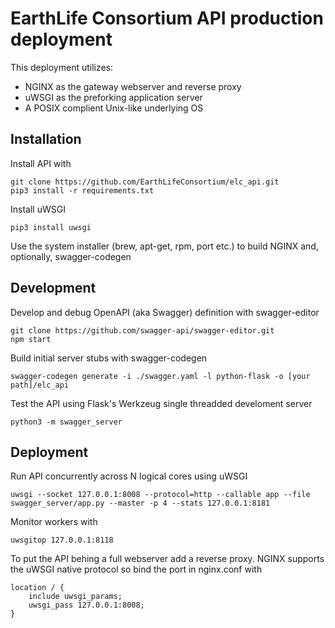 # EarthLife Consortium API production deployment


This deployment utilizes:
* NGINX as the gateway webserver and reverse proxy
* uWSGI as the preforking application server
* A POSIX complient Unix-like underlying OS


## Installation
Install API with
```
git clone https://github.com/EarthLifeConsortium/elc_api.git
pip3 install -r requirements.txt
```
Install uWSGI
```
pip3 install uwsgi
```
Use the system installer (brew, apt-get, rpm, port etc.) to build NGINX and, optionally, swagger-codegen


## Development
Develop and debug OpenAPI (aka Swagger) definition with swagger-editor
```
git clone https://github.com/swagger-api/swagger-editor.git
npm start
```

Build initial server stubs with swagger-codegen
```
swagger-codegen generate -i ./swagger.yaml -l python-flask -o [your path]/elc_api
```

Test the API using Flask's Werkzeug single threadded develoment server
```
python3 -m swagger_server
```

## Deployment
Run API concurrently across N logical cores using uWSGI
```
uwsgi --socket 127.0.0.1:8008 --protocol=http --callable app --file swagger_server/app.py --master -p 4 --stats 127.0.0.1:8181
```
Monitor workers with
```
uwsgitop 127.0.0.1:8118
```
To put the API behing a full webserver add a reverse proxy. NGINX supports the uWSGI native protocol so bind the port in nginx.conf with
```
location / {
    include uwsgi_params;
    uwsgi_pass 127.0.0.1:8008;
}
```
